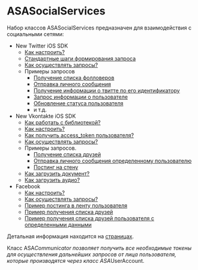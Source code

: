 # ASASocialServices

Набор классов ASASocialServices предназначен для взаимодействия с социальными сетями:
* New Twitter iOS SDK
  * [Как настроить?](https://github.com/AndrewShmig/ASASocialServices/wiki/Как-настроить%3F)
  * [Стандартные шаги формирования запроса](https://github.com/AndrewShmig/ASASocialServices/wiki/Стандартные-шаги-формирования-запроса)
  * [Как осуществлять запросы?](https://github.com/AndrewShmig/ASASocialServices/wiki/Как-осуществлять-запросы%3F)
  * Примеры запросов
     * [Получение списка фолловеров](https://github.com/AndrewShmig/ASASocialServices/wiki/Получение-списка-фолловеров-пользователя)
     * [Отправка личного сообщения](https://github.com/AndrewShmig/ASASocialServices/wiki/Отправка-личного-сообщения)
     * [Получение информации о твитте по его идентификатору](https://github.com/AndrewShmig/ASASocialServices/wiki/Получение-информации-о-твитте-по-его-идентификатору)
     * [Запрос информации о пользователе](https://github.com/AndrewShmig/ASASocialServices/wiki/GettingTweeterUserInfo)
     * [Обновление статуса пользователя](https://github.com/AndrewShmig/ASASocialServices/wiki/Обновление-статуса-пользователя)
     * и т.д.
* New Vkontakte iOS SDK
  * [Как работать с библиотекой?](https://github.com/AndrewShmig/ASASocialServices/wiki/%5BВконтакте%5D-Как-работать-с-библиотекой%3F)
  * [Как настроить?](https://github.com/AndrewShmig/ASASocialServices/wiki/%5BВконтакте%5D-Как-настроить%3F)
  * [Как получить access_token пользователя?](https://github.com/AndrewShmig/ASASocialServices/wiki/%5BВконтакте%5D-Как-получить-access_token-пользователя%3F)
  * [Как осуществлять запросы?](https://github.com/AndrewShmig/ASASocialServices/wiki/%5BВконтакте%5D-Как-осуществлять-запросы%3F)
  * Примеры запросов.
     * [Получение списка друзей](https://github.com/AndrewShmig/ASASocialServices/wiki/%5BВконтакте%5D-Получение-списка-друзей)
     * [Отправка личного сообщения определенному пользователю](https://github.com/AndrewShmig/ASASocialServices/wiki/%5BВконтакте%5D-Отправка-личного-сообщения-определенному-пользователю)
     * [Постинг на стену](https://github.com/AndrewShmig/ASASocialServices/wiki/%5BВконтакте%5D-Постинг-на-стену)
  * [Как загрузить документ?](https://github.com/AndrewShmig/ASASocialServices/wiki/%5BВконтакте%5D-Как-загрузить-документ%3F)
  * [Как загрузить аудио?](https://github.com/AndrewShmig/ASASocialServices/wiki/%5BВконтакте%5D-Как-загрузить-аудио%3F)
* Facebook
  * [Как настроить?](https://github.com/AndrewShmig/ASASocialServices/wiki/ASAFacebookCommunicator)
  * [Как осуществлять запросы?](https://github.com/AndrewShmig/ASASocialServices/wiki/DPFacebookUserAccount)
  * [Пример постинга в ленту пользователя](https://github.com/AndrewShmig/ASASocialServices/wiki/%5BUserGuide%5D-Как-осуществить-постинг-в-ленту-пользователя-Facebook)
  * [Пример получения списка друзей](https://github.com/AndrewShmig/ASASocialServices/wiki/%5BUserGuide%5D-Как-получить-список-друзей-пользователя-Facebook)
  * [Пример получения списка друзей пользователя с определенными данными](https://github.com/AndrewShmig/ASASocialServices/wiki/%5BUserGuide%5D-Как-получить-список-друзей-пользователя-Facebook-с-определенной-иформацией)

Детальная информация находится на [страницах](https://github.com/AndrewShmig/ASASocialServices/wiki/_pages).

Класс ASA*Communicator позволяет получить все необходимые токены для осуществления дальнейших запросов от лица пользователя, которые производятся через класс ASA*UserAccount.

